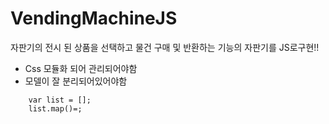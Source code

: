 # VendingMachineJS
 자판기의 전시 된 상품을 선택하고 물건 구매 및 반환하는 기능의 자판기를 JS로구현!!
- Css 모듈화 되어 관리되어야함
- 모델이 잘 분리되어있어야함
```language
    var list = [];
    list.map()=;
```
